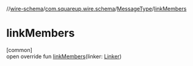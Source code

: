 //[wire-schema](../../../index.md)/[com.squareup.wire.schema](../index.md)/[MessageType](index.md)/[linkMembers](link-members.md)

# linkMembers

[common]\
open override fun [linkMembers](link-members.md)(linker: [Linker](../-linker/index.md))
